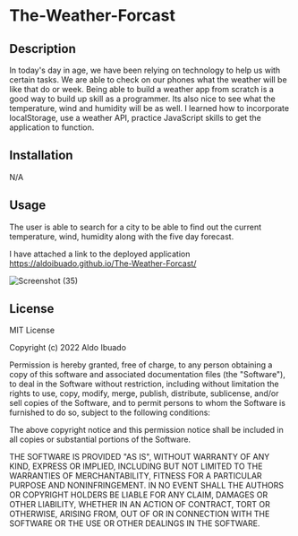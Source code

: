 # The-Weather-Forcast

## Description

In today's day in age, we have been relying on technology to help us with certain tasks. We are able to check on our phones what the weather will be like that do or week. Being able to build a weather app from scratch is a good way to build up skill as a programmer. Its also nice to see what the temperature, wind and humidity will be as well. I learned how to incorporate localStorage, use a weather API, practice JavaScript skills to get the application to function.

## Installation

N/A

## Usage

The user is able to search for a city to be able to find out the current temperature, wind, humidity along with the five day forecast.

I have attached a link to the deployed application https://aldoibuado.github.io/The-Weather-Forcast/

![Screenshot (35)](https://user-images.githubusercontent.com/109316738/212438569-83776592-4f03-4b03-bd60-87d5d9f6bd29.png)

## License

MIT License

Copyright (c) 2022 Aldo Ibuado

Permission is hereby granted, free of charge, to any person obtaining a copy
of this software and associated documentation files (the "Software"), to deal
in the Software without restriction, including without limitation the rights
to use, copy, modify, merge, publish, distribute, sublicense, and/or sell
copies of the Software, and to permit persons to whom the Software is
furnished to do so, subject to the following conditions:

The above copyright notice and this permission notice shall be included in all
copies or substantial portions of the Software.

THE SOFTWARE IS PROVIDED "AS IS", WITHOUT WARRANTY OF ANY KIND, EXPRESS OR
IMPLIED, INCLUDING BUT NOT LIMITED TO THE WARRANTIES OF MERCHANTABILITY,
FITNESS FOR A PARTICULAR PURPOSE AND NONINFRINGEMENT. IN NO EVENT SHALL THE
AUTHORS OR COPYRIGHT HOLDERS BE LIABLE FOR ANY CLAIM, DAMAGES OR OTHER
LIABILITY, WHETHER IN AN ACTION OF CONTRACT, TORT OR OTHERWISE, ARISING FROM,
OUT OF OR IN CONNECTION WITH THE SOFTWARE OR THE USE OR OTHER DEALINGS IN THE
SOFTWARE.





